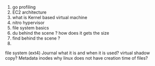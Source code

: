 1. go profiling
2. EC2 architecture 
3. what is Kernel based virtual machine
4. nitro hypervisor
5. file system basics 
6. du behind the scene ? how does it gets the size
7. find behind the scene ?
8. 


file system (ext4) 
Journal what it is and when it is used?
virtual shadow copy?
Metadata
inodes
why linux does not have creation time of files?